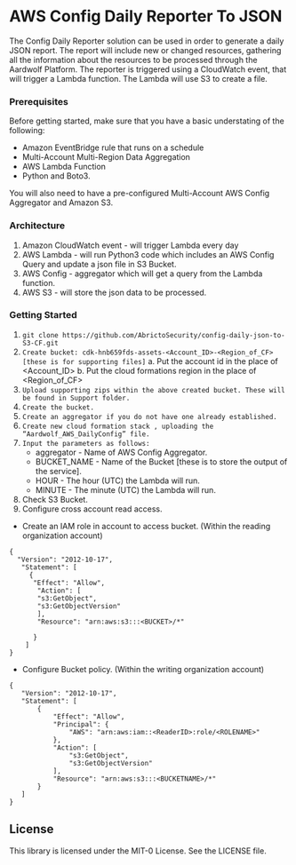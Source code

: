 
# AWS Config Daily Reporter To JSON
 
The Config Daily Reporter solution can be used in order to generate a daily JSON report.
The report will include new or changed resources, gathering all the information about the resources to be processed through the Aardwolf Platform.
The reporter is triggered using a CloudWatch event, that will trigger a Lambda function. The Lambda will use S3 to create a file.


### Prerequisites
Before getting started, make sure that you have a basic understating of the following:
* Amazon EventBridge rule that runs on a schedule
* Multi-Account Multi-Region Data Aggregation
* AWS Lambda Function
* Python and Boto3.

You will also need to have a pre-configured Multi-Account AWS Config Aggregator and Amazon S3.


### Architecture
1. Amazon CloudWatch event - will trigger Lambda every day
2. AWS Lambda - will run Python3 code which includes an AWS Config Query and update a json file in S3 Bucket.
3. AWS Config - aggregator which will get a query from the Lambda function.
4. AWS S3 - will store the json data to be processed.


### Getting Started

1. ```git clone https://github.com/AbrictoSecurity/config-daily-json-to-S3-CF.git```
2. ```Create bucket: cdk-hnb659fds-assets-<Account_ID>-<Region_of_CF> [these is for supporting files]```
     a. Put the account id in the place of <Account_ID>
     b. Put the cloud formations region in the place of <Region_of_CF>
3. ```Upload supporting zips within the above created bucket. These will be found in Support folder.```
4. ```Create the bucket.```
5. ```Create an aggregator if you do not have one already established.```
6. ```Create new cloud formation stack , uploading the “Aardwolf_AWS_DailyConfig” file.```
7. ``` Input the parameters as follows:   ``` 
    * aggregator - Name of AWS Config Aggregator.
    * BUCKET_NAME - Name of the Bucket [these is to store the output of the service].
    * HOUR - The hour (UTC) the Lambda will run.
    * MINUTE - The minute (UTC) the Lambda will run.
8. Check S3 Bucket.
9. Configure cross account read access. 
      
* Create an IAM role in account to access bucket. (Within the reading organization account)
```
{
  "Version": "2012-10-17",
   "Statement": [
     {
      "Effect": "Allow",
       "Action": [
       "s3:GetObject",
       "s3:GetObjectVersion"
       ],
       "Resource": "arn:aws:s3:::<BUCKET>/*"

      }
    ]
} 
```

 * Configure Bucket policy. (Within the writing organization account)
   
 ```
{
    "Version": "2012-10-17",
    "Statement": [
        {
            "Effect": "Allow",
            "Principal": {
                "AWS": "arn:aws:iam::<ReaderID>:role/<ROLENAME>"
            },
            "Action": [
                "s3:GetObject",
                "s3:GetObjectVersion"
            ],
            "Resource": "arn:aws:s3:::<BUCKETNAME>/*"
        }
    ]
} 
```




## License
This library is licensed under the MIT-0 License. See the LICENSE file.

